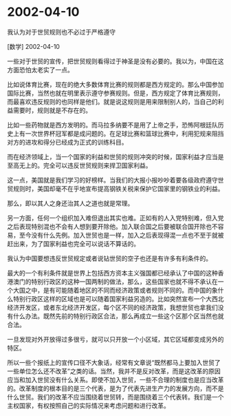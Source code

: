# 2002-04-10

我认为对于世贸规则也不必过于严格遵守

[数学] 2002-04-10

一些对于世贸的宣传，把世贸规则看得过于神圣是没有必要的。我以为，中国在这方面恐怕太老实了一点。

比如说体育比赛，现在的绝大多数体育比赛的规则都是西方规定的。那么中国参加国际比赛，当然也就在明里表示遵守参赛规则。但是，西方规定了体育比赛规则，而最喜欢违反规则的也同样是他们。就是说这规则是用来限制别人的，当自己的利益需要时，规则就是不存在的。

比如一些药物就是西方发明的。而马拉多纳要不是用了上帝之手，恐怖阿根廷队历史上有一次世界杯冠军都是成问题的。在足球比赛和篮球比赛中，利用犯规来阻挡对方的进攻和得分已经成为正式的训练科目。

而在经济领域上，当一个国家的利益和世贸的规则冲突的时候，国家利益才应当是至高无上的。完全可以违反世贸规则来捍卫国家利益。

这一点，美国就是我们学习的好榜样。当我们的大报小报吵吵着要各级政府遵守世贸规则时，美国却毫不在乎地宣布提高钢铁关税来保护它国家里的钢铁业的利益。

那么，即以其人之身还治其人之道也就是常理。

另一方面，任何一个组织加入难但退出其实也难。正如有的人入党特别难，但入党之后表现特别混也不会有人想到要开除他。加入联合国之后要被联合国开除也不容易，至今没有什么先例。加入世贸也是一样，加入之后表现得混一点也不至于就被赶出来，为了国家利益也完全可以说话不算话的。

我认为中国要想违反世贸规定或者说钻世贸的空子也还是有许多有利条件的。

最大的一个有利条件就是世界上包括西方资本主义强国都已经承认了中国的这种香港澳门的特别行政区的这种一国两制的做法，那么，这些国家也就不得不承认在一个大国之中，是有可能随着地区的不同而经济政策或者规则不同的。而中国的象什么特别行政区这样的区域也是可以随着国家利益另造的。比如突然宣布一个大西北经济开发区，或者东北经济开发区，每个区不同的经济政策，我想世贸也拿我们没有什么办法。既然先前的特别行政区合法，那么再成立一些这个区那个区当然也就合法。

一旦发现对外开放得过多很亏，就可以只开放一个小区域，其它区域都变成另外的特区。

所以一些个报纸上的宣传口径不大象话，经常有文章说“既然都马上要加入世贸了一些单位怎么还不改革”之类的话。当然，我并不是反对改革，而是这改革的原因应当和加入世贸没有什么关系。即使不加入世贸，一些不合理的制度也是应当改革的。改革制度的根本目的是三个代表，是为了代表先进生产力的发展方向，而不是什么世贸。我们的改革不应当围绕着世贸转，而是围绕着三个代表转。我们是一个主权国家，有权按照自己的实际情况来考虑问题和进行改革。
